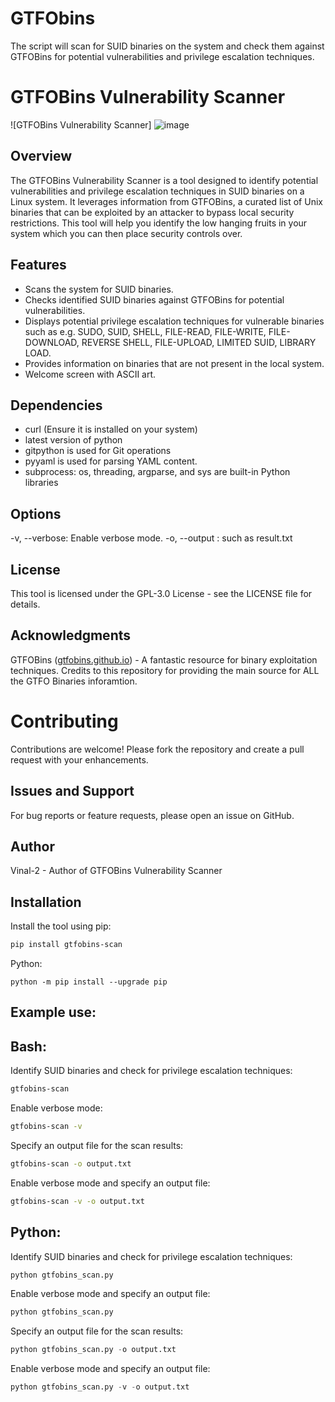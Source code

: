 # GTFObins
The script will scan for SUID binaries on the system and check them against GTFOBins for potential vulnerabilities and privilege escalation techniques.

# GTFOBins Vulnerability Scanner

![GTFOBins Vulnerability Scanner]
![image](https://github.com/vinal-2/GTFObins/assets/97253630/4fd0d000-1c8c-4be6-ba9e-5d4ecbef8a40)

## Overview

The GTFOBins Vulnerability Scanner is a tool designed to identify potential vulnerabilities and privilege escalation techniques in SUID binaries on a Linux system. It leverages information from GTFOBins, a curated list of Unix binaries that can be exploited by an attacker to bypass local security restrictions. This tool will help you identify the low hanging fruits in your system which you can then place security controls over.

## Features

- Scans the system for SUID binaries.
- Checks identified SUID binaries against GTFOBins for potential vulnerabilities.
- Displays potential privilege escalation techniques for vulnerable binaries such as e.g. SUDO, SUID, SHELL, FILE-READ, FILE-WRITE, FILE-DOWNLOAD, REVERSE SHELL, FILE-UPLOAD, LIMITED SUID, LIBRARY LOAD.
- Provides information on binaries that are not present in the local system.
- Welcome screen with ASCII art.

## Dependencies
- curl (Ensure it is installed on your system)
- latest version of python
- gitpython is used for Git operations
- pyyaml is used for parsing YAML content.
- subprocess: os, threading, argparse, and sys are built-in Python libraries

## Options
-v, --verbose: Enable verbose mode.
-o, --output <file>: such as result.txt

## License
This tool is licensed under the GPL-3.0 License - see the LICENSE file for details.

## Acknowledgments
GTFOBins ([gtfobins.github.io](https://github.com/GTFOBins/GTFOBins.github.io/tree/master)) - A fantastic resource for binary exploitation techniques.
Credits to this repository for providing the main source for ALL the GTFO Binaries inforamtion.

# Contributing
Contributions are welcome! Please fork the repository and create a pull request with your enhancements.

## Issues and Support
For bug reports or feature requests, please open an issue on GitHub.

## Author
Vinal-2 - Author of GTFOBins Vulnerability Scanner

## Installation
Install the tool using pip:

```bash
pip install gtfobins-scan
```
Python:
```
python -m pip install --upgrade pip
```
## Example use:

## Bash:

Identify SUID binaries and check for privilege escalation techniques:
```bash
gtfobins-scan
```

Enable verbose mode:
```bash
gtfobins-scan -v
```

Specify an output file for the scan results:
```bash
gtfobins-scan -o output.txt
```

Enable verbose mode and specify an output file:
```bash
gtfobins-scan -v -o output.txt
```
## Python:
Identify SUID binaries and check for privilege escalation techniques:
```python
python gtfobins_scan.py
```

Enable verbose mode and specify an output file:
```python
python gtfobins_scan.py
```

Specify an output file for the scan results:
```python
python gtfobins_scan.py -o output.txt
```

Enable verbose mode and specify an output file:
```python
python gtfobins_scan.py -v -o output.txt
```
